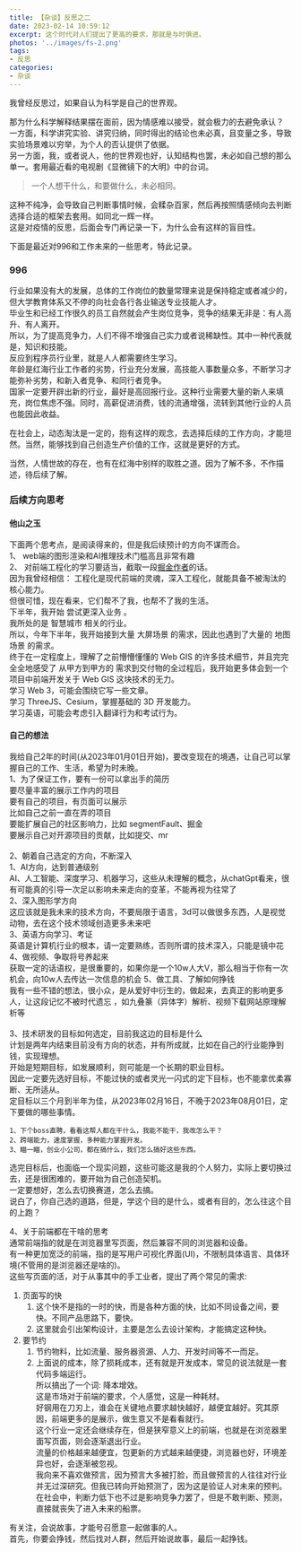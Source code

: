 ```yaml
---
title: 【杂谈】反思之二
date: 2023-02-14 10:59:12
excerpt: 这个时代对人们提出了更高的要求，那就是与时俱进。
photos: '../images/fs-2.png'
tags:
- 反思
categories:
- 杂谈
---
```


我曾经反思过，如果自认为科学是自己的世界观。  
<!--more-->
那为什么科学解释结果摆在面前，因为情感难以接受，就会极力的去避免承认？  
一方面，科学讲究实验、讲究归纳，同时得出的结论也未必真，且变量之多，导致实验场景难以穷举，为个人的否认提供了依据。  
另一方面，我，或者说人，他的世界观也好，认知结构也罢，未必如自己想的那么单一。套用最近看的电视剧《显微镜下的大明》中的台词。  
> 一个人想干什么，和要做什么，未必相同。

这种不纯净，会导致自己判断事情时候，会糅杂百家，然后再按照情感倾向去判断选择合适的框架去套用。如同北一辉一样。  
这是对疫情的反思，后面会专门再记录一下，为什么会有这样的盲目性。  

下面是最近对996和工作未来的一些思考，特此记录。  

### 996
行业如果没有大的发展，总体的工作岗位的数量常理来说是保持稳定或者减少的，但大学教育体系又不停的向社会各行各业输送专业技能人才。  
毕业生和已经工作很久的员工自然就会产生岗位竞争，竞争的结果无非是：有人高升、有人离开。  
所以，为了提高竞争力，人们不得不增强自己实力或者说稀缺性。其中一种代表就是，知识和技能。  
反应到程序员行业里，就是人人都需要终生学习。  
年龄是红海行业工作者的劣势，行业充分发展，高技能人事数量众多，不断学习才能弥补劣势，和新入者竞争、和同行者竞争。  
国家一定要开辟出新的行业，最好是高回报行业。这种行业需要大量的新人来填充，岗位焦虑不强。同时，高薪促进消费，钱的流通增强，流转到其他行业的人员也能因此收益。  

在社会上，动态淘汰是一定的，抱有这样的观念，去选择后续的工作方向，才能坦然。当然，能够找到自己创造生产价值的工作，这就是更好的方式。  

当然，人情世故的存在，也有在红海中别样的取胜之道。因为了解不多，不作描述，待后续了解。    

### 后续方向思考  
#### 他山之玉  
下面两个思考点，是阅读得来的，但是我后续预计的方向不谋而合。  
1、 web端的图形渲染和AI推理技术门槛高且非常有趣  
2、 对前端工程化的学习要适当，截取一段[掘金作者](https://juejin.cn/post/7182006463786090552)的话。  
  因为我曾经相信：
    工程化是现代前端的灵魂，深入工程化，就能具备不被淘汰的核心能力。  
但很可惜，现在看来，它们帮不了我，也帮不了我的生活。  
下半年，我开始 尝试更深入业务 。  
我所处的是 智慧城市 相关的行业。  
所以，今年下半年，我开始接到大量 大屏场景 的需求，因此也遇到了大量的 地图场景 的需求。  
终于在一定程度上，理解了之前懵懵懂懂的 Web GIS 的许多技术细节，并且完完全全地感受了 从甲方到甲方的 需求到交付物的全过程后，我开始更多体会到一个项目中前端开发关于 Web GIS 这块技术的无力。  
学习 Web 3，可能会围绕它写一些文章。  
学习 ThreeJS、Cesium，掌握基础的 3D 开发能力。  
学习英语，可能会考虑引入翻译行为和考试行为。  

#### 自己的想法  
我给自己2年的时间(从2023年01月01日开始)，要改变现在的境遇，让自己可以掌握自己的工作、生活，希望为时未晚。  
1、为了保证工作，要有一份可以拿出手的简历  
  要尽量丰富的展示工作内的项目  
    要有自己的项目，有页面可以展示  
      比如自己之前一直在弄的项目  
    要能扩展自己的社区影响力，比如 segmentFault、掘金  
    要展示自己对开源项目的贡献，比如提交、mr  
<br/>
2、朝着自己选定的方向，不断深入  
    1、AI方向，达到普通级别  
        AI、人工智能、深度学习、机器学习，这些从未理解的概念，从chatGpt看来，很有可能真的引导一次足以影响未来走向的变革，不能再视为往常了  
    2、深入图形学方向  
        这应该就是我未来的技术方向，不要局限于语言，3d可以做很多东西，人是视觉动物，去在这个技术领域创造更多未来吧  
    3、英语方向学习、考证  
        英语是计算机行业的根本，请一定要熟练，否则所谓的技术深入，只能是镜中花
    4、做视频、争取将号养起来  
        获取一定的话语权，是很重要的，如果你是一个10w人大V，那么相当于你有一次机会，向10w人去传达一次信息的机会
    5、做工具、了解如何挣钱  
        我有一些不错的想法，很小众，是从爱好中衍生的，做起来，去真正的影响更多人，让这段记忆不被时代遗忘 ，如九叠篆（异体字）解析、视频下载网站原理解析等    
<br/>
3、技术研发的目标如何选定，目前我这边的目标是什么  
  计划是两年内结束目前没有方向的状态，并有所成就，比如在自己的行业能挣到钱，实现理想。  
  开始是短期目标，如发展顺利，则可能是一个长期的职业目标。  
  因此一定要先选好目标，不能过快的或者灵光一闪式的定下目标，也不能拿优柔寡断、无所适从。  
  定目标以三个月到半年为佳，从2023年02月16日，不晚于2023年08月01日，定下要做的哪些事情。  

	1、下个boss直聘，看看这帮人都在干什么，我能不能干，我改怎么干？    
	2、跨端能力，速度掌握，多种能力掌握开发。  
	3、瞄一瞄，创业小公司，都在搞什么，我们怎么搞好这些东西。  

  选完目标后，也面临一个现实问题，这些可能这是我的个人努力，实际上要切换过去，还是很困难的，要开始为自己创造契机。  
  一定要想好，怎么去切换赛道，怎么去搞。  
	说白了，你自己选的道路，但是，学这个目的是什么，或者有目的，怎么往这个目的上跑？  

4、关于前端都在干啥的思考  
  通常前端指的就是在浏览器里写页面，然后兼容不同的浏览器和设备。  
  有一种更加宽泛的前端，指的是写用户可视化界面(UI)，不限制具体语言、具体环境(不管用的是浏览器还是啥的)。  
  这些写页面的活，对于从事其中的手工业者，提出了两个常见的需求:   
  1. 页面写的快
     1. 这个快不是指的一时的快，而是各种方面的快，比如不同设备之间，要快。不同产品思路下，要快。  
     2. 这里就会引出架构设计，主要是怎么去设计架构，才能搞定这种快。  
  2. 要节约  
     1. 节约物料，比如流量、服务器资源、人力、开发时间等不一而足。  
     2. 上面说的成本，除了损耗成本，还有就是开发成本，常见的说法就是一套代码多端运行。  
  所以搞出了一个词: 降本增效。  
  这是市场对于前端的要求，个人感觉，这是一种耗材。  
  好钢用在刀刃上，谁会在关键地点要求越快越好，越便宜越好。究其原因，前端更多的是展示，做生意又不是看看就行。  
  这个行业一定还会继续存在，但是狭窄意义上的前端，也就是在浏览器里面写页面，则会逐渐退出行业。  
  流量的价格越来越便宜，包更新的方式越来越便捷，浏览器也好，环境差异也好，会逐渐被忽视。  
  我向来不喜欢做预言，因为预言大多被打脸，而且做预言的人往往对行业并无过深研究。但我已转向开始预测了，因为这是验证人对未来的预判。在社会中，判断力低下也不过是影响竞争力罢了，但是不敢判断、预测，直接就丧失了进入未来的船票。  

  有关注，会说故事，才能号召愿意一起做事的人。  
	首先，你要会挣钱，然后找对人群，然后开始说故事，最后一起挣钱。  
